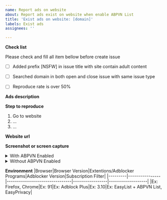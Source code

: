 ```yaml
---
name: Report ads on website
about: Report ads exist on website when enable ABPVN List
title: 'Exist ads on website: [domain]'
labels: Exist ads
assignees: ''

---
```


**Check list**

Please check and fill all item bellow before create issue

- [ ] Added prefix [NSFW] in issue title with site contain adult content

- [ ] Searched domain in both open and close issue with same issue type

- [ ] Reproduce rate is over 50%

**Ads description**
<!-- Tell about ads you see in website here. -->

**Step to reproduce**
1. Go to website
2. ...
3. ...

**Website url**
<!-- Place direct website url contains ads -->
<!-- Ex: https://example.com -->

**Screenshot or screen capture**

<!-- Please allway keep screenshot or screen capture inside details tag bellow-->
<details>
<summary>With ABPVN Enabled</summary>
<!-- Add your screenshot or screen capture when ABPVN Enable -->

<!-- Ex: ![Image name](imageUrl) -->
</details>
<details>
<summary>Without ABPVN Enabled</summary>
<!-- Add your screenshot or screen capture when ABPVN Disabled -->

<!-- Ex: ![image name](imageUrl) -->
</details>

**Environment**
|Browser|Browser Version|Extentions/Adblocker Programs|Adblocker Version|Subscription Filter|
|---------|----------------|--------------------------------|-----------------|-------------------|
|Ex: Firefox, Chrome|Ex: 91|Ex: Adblock Plus|Ex: 3.10|Ex: EasyList + ABPVN List, EasyPrivacy|

